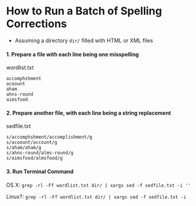 # How to Run a Batch of Spelling Corrections

* Assuming a directory `dir/` filled with HTML or XML files


#### 1. Prepare a file with each line being one misspelling

wordlist.txt

```
accomphshment
acoount
aham
ahns-round
aimsfood
```

#### 2. Prepare another file, with each line being a string replacement

sedfile.txt

```
s/accomphshment/accomplishment/g
s/acoount/account/g
s/aham/ahaṁ/g
s/ahns-round/alms-round/g
s/aimsfood/almsfood/g
```

#### 3. Run Terminal Command

OS X: `grep -rl -Ff wordlist.txt dir/ | xargs sed -f sedfile.txt -i ''`

Linux?: `grep -rl -Ff wordlist.txt dir/ | xargs sed -f sedfile.txt -i`

